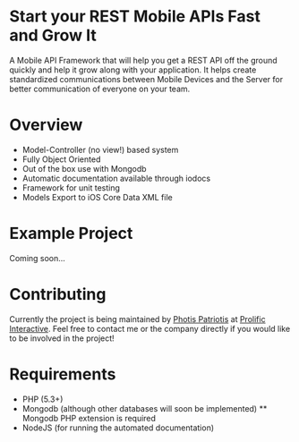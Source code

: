 Start your REST Mobile APIs Fast and Grow It
====
A Mobile API Framework that will help you get a REST API off the ground quickly and help it grow along with your
application. It helps create standardized communications between Mobile Devices and the Server for better communication
of everyone on your team.

Overview
====
* Model-Controller (no view!) based system
* Fully Object Oriented
* Out of the box use with Mongodb
* Automatic documentation available through iodocs
* Framework for unit testing
* Models Export to iOS Core Data XML file

Example Project
====
Coming soon...

Contributing
====
Currently the project is being maintained by [Photis Patriotis](photis@prolificinteractive.com) at
[Prolific Interactive](http://prolificinteractive.com/). Feel free to contact me or the company directly if you would
like to be involved in the project!

Requirements
====
* PHP (5.3+)
* Mongodb (although other databases will soon be implemented)
** Mongodb PHP extension is required
* NodeJS (for running the automated documentation)
